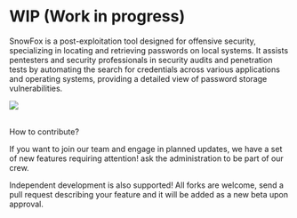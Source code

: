 # WIP (Work in progress)

SnowFox is a post-exploitation tool designed for offensive security, specializing in locating and retrieving passwords on local systems. It assists pentesters and security professionals in security audits and penetration tests by automating the search for credentials across various applications and operating systems, providing a detailed view of password storage vulnerabilities.


<img src="https://github.com/GabrielPrzybysz/snowfox/assets/45472156/d1261cf5-8312-49a9-83ba-5cf44605ac5b" style="max-width: 300px; height: auto;"/>

<br>
<br>

How to contribute?

If you want to join our team and engage in planned updates, we have a set of new features requiring attention! ask the administration to be part of our crew.

Independent development is also supported! All forks are welcome, send a pull request describing your feature and it will be added as a new beta upon approval.
